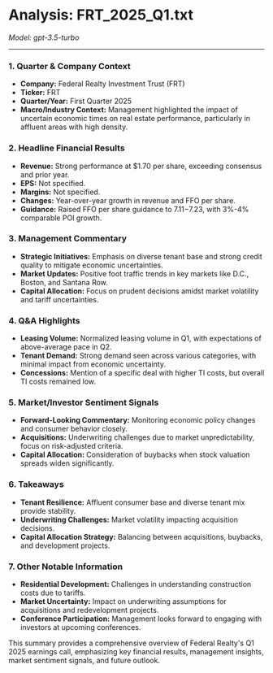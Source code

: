 # Analysis: FRT_2025_Q1.txt

*Model: gpt-3.5-turbo*

---

### 1. Quarter & Company Context
- **Company:** Federal Realty Investment Trust (FRT)
- **Ticker:** FRT
- **Quarter/Year:** First Quarter 2025
- **Macro/Industry Context:** Management highlighted the impact of uncertain economic times on real estate performance, particularly in affluent areas with high density.

### 2. Headline Financial Results
- **Revenue:** Strong performance at $1.70 per share, exceeding consensus and prior year.
- **EPS:** Not specified.
- **Margins:** Not specified.
- **Changes:** Year-over-year growth in revenue and FFO per share.
- **Guidance:** Raised FFO per share guidance to $7.11-$7.23, with 3%-4% comparable POI growth.

### 3. Management Commentary
- **Strategic Initiatives:** Emphasis on diverse tenant base and strong credit quality to mitigate economic uncertainties.
- **Market Updates:** Positive foot traffic trends in key markets like D.C., Boston, and Santana Row.
- **Capital Allocation:** Focus on prudent decisions amidst market volatility and tariff uncertainties.

### 4. Q&A Highlights
- **Leasing Volume:** Normalized leasing volume in Q1, with expectations of above-average pace in Q2.
- **Tenant Demand:** Strong demand seen across various categories, with minimal impact from economic uncertainty.
- **Concessions:** Mention of a specific deal with higher TI costs, but overall TI costs remained low.

### 5. Market/Investor Sentiment Signals
- **Forward-Looking Commentary:** Monitoring economic policy changes and consumer behavior closely.
- **Acquisitions:** Underwriting challenges due to market unpredictability, focus on risk-adjusted criteria.
- **Capital Allocation:** Consideration of buybacks when stock valuation spreads widen significantly.

### 6. Takeaways
- **Tenant Resilience:** Affluent consumer base and diverse tenant mix provide stability.
- **Underwriting Challenges:** Market volatility impacting acquisition decisions.
- **Capital Allocation Strategy:** Balancing between acquisitions, buybacks, and development projects.

### 7. Other Notable Information
- **Residential Development:** Challenges in understanding construction costs due to tariffs.
- **Market Uncertainty:** Impact on underwriting assumptions for acquisitions and redevelopment projects.
- **Conference Participation:** Management looks forward to engaging with investors at upcoming conferences.

This summary provides a comprehensive overview of Federal Realty's Q1 2025 earnings call, emphasizing key financial results, management insights, market sentiment signals, and future outlook.